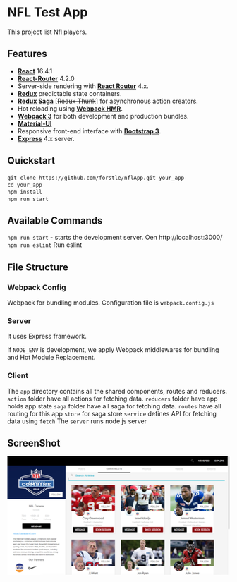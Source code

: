 # NFL Test App

This project list Nfl players.
## Features

- [**React**](https://reactjs.org/) 16.4.1
- [**React-Router**](https://www.npmjs.com/package/react-router) 4.2.0
- Server-side rendering with [**React Router**](https://github.com/ReactTraining/react-router) 4.x.
- [**Redux**](http://redux.js.org/) predictable state containers.
- [**Redux Saga**](https://redux-saga.github.io/redux-saga/) [~~Redux Thunk~~]
  for asynchronous action creators.
- Hot reloading using [**Webpack HMR**](https://webpack.js.org/concepts/hot-module-replacement/).
- [**Webpack 3**](https://webpack.js.org/) for both development and production bundles.
- [**Material-UI**](https://material-ui.com/)
- Responsive front-end interface with [**Bootstrap 3**](http://getbootstrap.com/).
- [**Express**](http://expressjs.com/) 4.x server.

## Quickstart

```
git clone https://github.com/forstle/nflApp.git your_app
cd your_app
npm install
npm run start
```

## Available Commands

`npm run start` - starts the development server.
Oen http://localhost:3000/
`npm run eslint` Run eslint

## File Structure

### Webpack Config

Webpack for bundling modules. Configuration file is `webpack.config.js`

### Server

It uses Express framework.

If `NODE_ENV` is development, we apply Webpack middlewares for bundling and Hot Module Replacement.

### Client

The `app` directory contains all the shared components, routes and reducers.
`action` folder have all actions for fetching data.
`reducers` folder have app holds app state
`saga` folder have all saga for fetching data.
`routes` have all routing for this app
`store` for saga store
`service` defines API for fetching data using `fetch`
The `server` runs node js server

## ScreenShot

![Alt text](app/screen/screen1.png?raw=true 'Player_ist')
